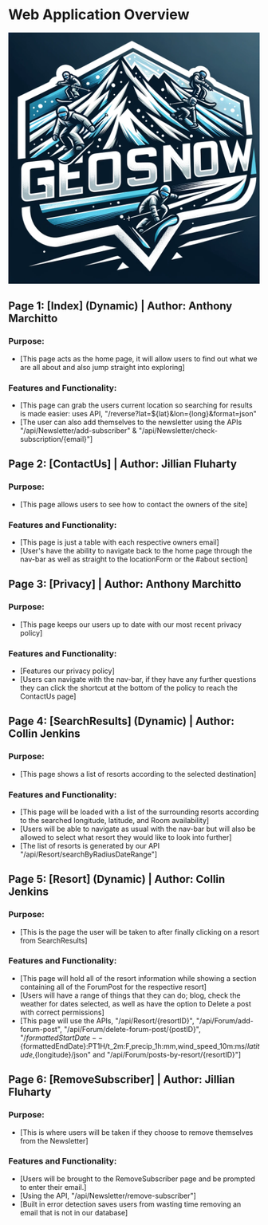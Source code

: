 # Web Application Overview
![Nice Pic](/Assingment_2_MIST-353-001/wwwroot/Logo.png)

## Page 1: [Index] (Dynamic) | Author: Anthony Marchitto

### Purpose:
- [This page acts as the home page, it will allow users to find out what we are all about and also jump straight into exploring]

### Features and Functionality:
- [This page can grab the users current location so searching for results is made easier: uses API, "/reverse?lat=${lat}&lon={long}&format=json"
- [The user can also add themselves to the newsletter using the APIs "/api/Newsletter/add-subscriber" & "/api/Newsletter/check-subscription/{email}"]

## Page 2: [ContactUs] | Author: Jillian Fluharty

### Purpose:
- [This page allows users to see how to contact the owners of the site]

### Features and Functionality:
- [This page is just a table with each respective owners email]
- [User's have the ability to navigate back to the home page through the nav-bar as well as straight to the locationForm or the #about section]

## Page 3: [Privacy] | Author: Anthony Marchitto

### Purpose:
- [This page keeps our users up to date with our most recent privacy policy]

### Features and Functionality:
- [Features our privacy policy]
- [Users can navigate with the nav-bar, if they have any further questions they can click the shortcut at the bottom of the policy to reach the ContactUs page]


## Page 4: [SearchResults] (Dynamic) | Author: Collin Jenkins

### Purpose:
- [This page shows a list of resorts according to the selected destination]

### Features and Functionality:
- [This page will be loaded with a list of the surrounding resorts according to the searched longitude, latitude, and Room availability]
- [Users will be able to navigate as usual with the nav-bar but will also be allowed to select what resort they would like to look into further]
- [The list of resorts is generated by our API "/api/Resort/searchByRadiusDateRange"]

## Page 5: [Resort] (Dynamic) | Author: Collin Jenkins

### Purpose:
- [This is the page the user will be taken to after finally clicking on a resort from SearchResults]

### Features and Functionality:
- [This page will hold all of the resort information while showing a section containing all of the ForumPost for the respective resort]
- [Users will have a range of things that they can do; blog, check the weather for dates selected, as well as have the option to Delete a post with correct permissions]
- [This page will use the APIs, "/api/Resort/{resortID}", "/api/Forum/add-forum-post", "/api/Forum/delete-forum-post/{postID}", "/${formattedStartDate}--${formattedEndDate}:PT1H/t_2m:F,precip_1h:mm,wind_speed_10m:ms/${latitude},${longitude}/json" and "/api/Forum/posts-by-resort/{resortID}"]

## Page 6: [RemoveSubscriber] | Author: Jillian Fluharty

### Purpose:
- [This is where users will be taken if they choose to remove themselves from the Newsletter]

### Features and Functionality:
- [Users will be brought to the RemoveSubscriber page and be prompted to enter their email.]
- [Using the API, "/api/Newsletter/remove-subscriber"]
- [Built in error detection saves users from wasting time removing an email that is not in our database]

